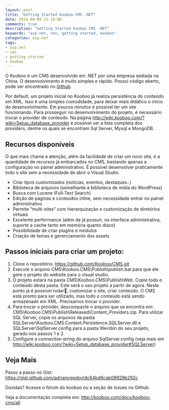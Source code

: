 ```yaml
---
layout: post
title: "Getting Started Kooboo CMS .NET"
date: 2014-09-09 22:10:06
comments: true
description: "Getting Started Kooboo CMS .NET"
keywords: "asp.net, cms, getting started, kooboo"
categories: asp-net
tags:
- asp.net
- cms
- getting started
- kooboo
---
```


O Kooboo é um CMS desenvolvido em .NET por uma empresa sediada na China. O desenvolvimento é muito simples e rápido. Possui código aberto, pode ser encontrado no <a href="https://github.com/Kooboo/CMS" target="_blank">Github</a>.

Por default, um projeto inicial no Kooboo já realiza persistência do conteúdo em XML. Isso é uma simples comodidade, para deixar mais didático o início do desenvolvimento. Em poucos minutos é possível ter um site funcionando. Para prosseguir no desenvolvimento do projeto, é necessário trocar o provider de conteúdo. Na página <a href="http://wiki.kooboo.com/?wiki=Setup_database_provider#SQLServer" target="_blank">http://wiki.kooboo.com/?wiki=Setup_database_provider</a> é possível ver a lista completa dos providers, dentre os quais se encontram Sql Server, Mysql e MongoDB.

## Recursos disponíveis

O que mais chama a atenção, além da facilidade de criar um novo site, é a quantidade de recursos já embarcados no CMS, bastando apenas a configuração no painel administrativo. É possível desenvolver praticamente todo o site sem a necessidade de abrir o Visual Studio.

- Criar tipos customizados (notícias, eventos, destaques..)
- Biblioteca de arquivos (semelhante à biblioteca de mídia do WordPress)
- Busca com Lucene (Full-Text Search)
- Edição de páginas e conteúdos inline, sem necessidade entrar no painel administrativo
- Permite “multi-sites” com hierarquização e customização de diretórios virtuais
- Excelente performance (além de já possuir, na interface administrativa, suporte a cache tanto em memória quanto disco)
- Possibilidade de criar plugins e módulos
- Criação de temas e gerenciamento dos assets


## Passos iniciais para criar um projeto:

1. Clone o repositório: https://github.com/Kooboo/CMS.git
2. Execute o arquivo CMS\Kooboo.CMS\Publish\publish.bat para que ele gere o projeto do website para o visual studio.
3. O projeto estará na pasta CMS\Kooboo.CMS\Publish\Web. Copie todo o conteúdo desta pasta. Este será o seu projeto a partir de agora. Neste ponto já é possível rodar, customizar o site, criar conteúdo. O CMS está pronto para ser utilizado, mas todo o conteúdo está sendo armazenado em XML. Precisamos trocar o provider.
4. Para trocar o provider, descompacte o arquivo que se encontra em: CMS\Kooboo.CMS\Publish\Released\Content_Providers.zip. Para utilizar SQL Server, copie os arquivos da pasta SQLServer\Kooboo.CMS.Content.Persistence.SQLServer.dll e SQLServer\SqlServer.config para a pasta Wev\bin do seu projeto, gerado nos passos 1 e 2.
5. Configure a connection string do arquivo SqlServer.config (veja mais em http://wiki.kooboo.com/?wiki=Setup_database_provider#SQLServer)

## Veja Mais

Passo a passo no Gist: https://gist.github.com/adrianogodoy/dc64bd8cab08929b292c

Dúvidas? Acesse o fórum do kooboo ou a seção de Issues no Github.

Veja a documentação completa em: http://kooboo.com/docs/kooboo-cms/all
